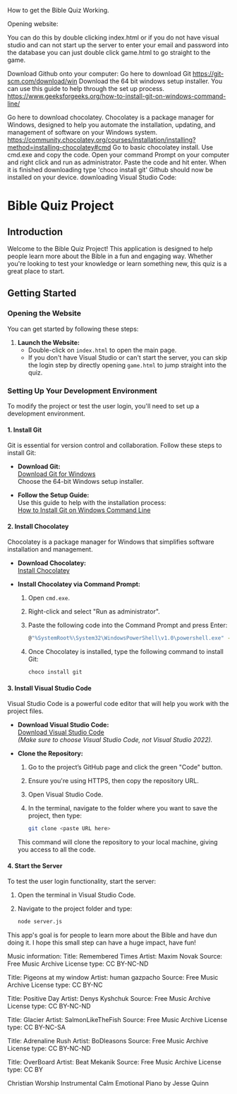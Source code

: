 How to get the Bible Quiz Working.

Opening website:

You can do this by double clicking index.html or if you do not have visual studio and can not start up the server to enter your email and password into the database you can just double click game.html to go straight to the game.

Download Github onto your computer:
Go here to download Git https://git-scm.com/download/win
Download the 64 bit windows setup installer.
You can use this guide to help through the set up process.
https://www.geeksforgeeks.org/how-to-install-git-on-windows-command-line/

Go here to download chocolatey. Chocolatey is a package manager for Windows, designed to help you automate the installation, updating, and management of software on your Windows system. 
https://community.chocolatey.org/courses/installation/installing?method=installing-chocolatey#cmd
Go to basic chocolatey install.
Use cmd.exe and copy the code.
Open your command Prompt on your computer and right click and run as administrator.
Paste the code and hit enter.
When it is finished downloading type
'choco install git'
Github should now be installed on your device.
downloading Visual Studio Code:

# Bible Quiz Project

## Introduction

Welcome to the Bible Quiz Project! This application is designed to help people learn more about the Bible in a fun and engaging way. Whether you're looking to test your knowledge or learn something new, this quiz is a great place to start.

## Getting Started

### Opening the Website

You can get started by following these steps:

1. **Launch the Website:**
   - Double-click on `index.html` to open the main page.
   - If you don't have Visual Studio or can't start the server, you can skip the login step by directly opening `game.html` to jump straight into the quiz.

### Setting Up Your Development Environment

To modify the project or test the user login, you'll need to set up a development environment.

#### 1. Install Git

Git is essential for version control and collaboration. Follow these steps to install Git:

- **Download Git:**  
  [Download Git for Windows](https://git-scm.com/download/win)  
  Choose the 64-bit Windows setup installer.

- **Follow the Setup Guide:**  
  Use this guide to help with the installation process:  
  [How to Install Git on Windows Command Line](https://www.geeksforgeeks.org/how-to-install-git-on-windows-command-line/)

#### 2. Install Chocolatey

Chocolatey is a package manager for Windows that simplifies software installation and management.

- **Download Chocolatey:**  
  [Install Chocolatey](https://community.chocolatey.org/courses/installation/installing?method=installing-chocolatey#cmd)

- **Install Chocolatey via Command Prompt:**
  1. Open `cmd.exe`.
  2. Right-click and select "Run as administrator".
  3. Paste the following code into the Command Prompt and press Enter:

     ```bash
     @"%SystemRoot%\System32\WindowsPowerShell\v1.0\powershell.exe" -NoProfile -InputFormat None -ExecutionPolicy Bypass -Command "Set-ExecutionPolicy AllSigned; [System.Net.ServicePointManager]::SecurityProtocol = [System.Net.ServicePointManager]::SecurityProtocol -bor 3072; (New-Object Net.WebClient).DownloadString('https://community.chocolatey.org/install.ps1') | iex"
     ```

  4. Once Chocolatey is installed, type the following command to install Git:

     ```bash
     choco install git
     ```

#### 3. Install Visual Studio Code

Visual Studio Code is a powerful code editor that will help you work with the project files.

- **Download Visual Studio Code:**  
  [Download Visual Studio Code](https://visualstudio.microsoft.com/downloads/)  
  *(Make sure to choose Visual Studio Code, not Visual Studio 2022).*

- **Clone the Repository:**
  1. Go to the project’s GitHub page and click the green "Code" button.
  2. Ensure you're using HTTPS, then copy the repository URL.
  3. Open Visual Studio Code.
  4. In the terminal, navigate to the folder where you want to save the project, then type:

     ```bash
     git clone <paste URL here>
     ```

  This command will clone the repository to your local machine, giving you access to all the code.

#### 4. Start the Server

To test the user login functionality, start the server:

1. Open the terminal in Visual Studio Code.
2. Navigate to the project folder and type:

   ```bash
   node server.js
   
This app's goal is for people to learn more about the Bible and have dun doing it. I hope this small step can have a huge impact, have fun!

Music information:
Title: Remembered Times
Artist: Maxim Novak
Source: Free Music Archive
License type: CC BY-NC-ND

Title: Pigeons at my window
Artist: human gazpacho
Source: Free Music Archive
License type: CC BY-NC

Title: Positive Day
Artist: Denys Kyshchuk
Source: Free Music Archive
License type: CC BY-NC-ND

Title: Glacier
Artist: SalmonLikeTheFish
Source: Free Music Archive
License type: CC BY-NC-SA

Title: Adrenaline Rush
Artist: BoDleasons
Source: Free Music Archive
License type: CC BY-NC-ND

Title: OverBoard
Artist: Beat Mekanik
Source: Free Music Archive
License type: CC BY

Christian Worship Instrumental Calm Emotional Piano by Jesse Quinn





